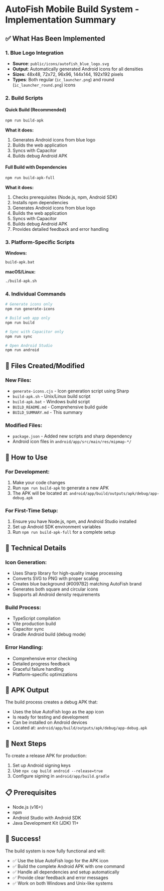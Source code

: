 # AutoFish Mobile Build System - Implementation Summary

## ✅ What Has Been Implemented

### 1. Blue Logo Integration
- **Source**: `public/icons/autofish_blue_logo.svg`
- **Output**: Automatically generated Android icons for all densities
- **Sizes**: 48x48, 72x72, 96x96, 144x144, 192x192 pixels
- **Types**: Both regular (`ic_launcher.png`) and round (`ic_launcher_round.png`) icons

### 2. Build Scripts

#### Quick Build (Recommended)
```bash
npm run build-apk
```
**What it does:**
1. Generates Android icons from blue logo
2. Builds the web application
3. Syncs with Capacitor
4. Builds debug Android APK

#### Full Build with Dependencies
```bash
npm run build-apk-full
```
**What it does:**
1. Checks prerequisites (Node.js, npm, Android SDK)
2. Installs npm dependencies
3. Generates Android icons from blue logo
4. Builds the web application
5. Syncs with Capacitor
6. Builds debug Android APK
7. Provides detailed feedback and error handling

### 3. Platform-Specific Scripts

**Windows:**
```bash
build-apk.bat
```

**macOS/Linux:**
```bash
./build-apk.sh
```

### 4. Individual Commands

```bash
# Generate icons only
npm run generate-icons

# Build web app only
npm run build

# Sync with Capacitor only
npm run sync

# Open Android Studio
npm run android
```

## 📁 Files Created/Modified

### New Files:
- `generate-icons.cjs` - Icon generation script using Sharp
- `build-apk.sh` - Unix/Linux build script
- `build-apk.bat` - Windows build script
- `BUILD_README.md` - Comprehensive build guide
- `BUILD_SUMMARY.md` - This summary

### Modified Files:
- `package.json` - Added new scripts and sharp dependency
- Android icon files in `android/app/src/main/res/mipmap-*/`

## 🎯 How to Use

### For Development:
1. Make your code changes
2. Run `npm run build-apk` to generate a new APK
3. The APK will be located at: `android/app/build/outputs/apk/debug/app-debug.apk`

### For First-Time Setup:
1. Ensure you have Node.js, npm, and Android Studio installed
2. Set up Android SDK environment variables
3. Run `npm run build-apk-full` for a complete setup

## 🔧 Technical Details

### Icon Generation:
- Uses Sharp library for high-quality image processing
- Converts SVG to PNG with proper scaling
- Creates blue background (#0097B2) matching AutoFish brand
- Generates both square and circular icons
- Supports all Android density requirements

### Build Process:
- TypeScript compilation
- Vite production build
- Capacitor sync
- Gradle Android build (debug mode)

### Error Handling:
- Comprehensive error checking
- Detailed progress feedback
- Graceful failure handling
- Platform-specific optimizations

## 📱 APK Output

The build process creates a debug APK that:
- Uses the blue AutoFish logo as the app icon
- Is ready for testing and development
- Can be installed on Android devices
- Located at: `android/app/build/outputs/apk/debug/app-debug.apk`

## 🚀 Next Steps

To create a release APK for production:
1. Set up Android signing keys
2. Use `npx cap build android --release=true`
3. Configure signing in `android/app/build.gradle`

## 📋 Prerequisites

- Node.js (v16+)
- npm
- Android Studio with Android SDK
- Java Development Kit (JDK) 11+

## 🎉 Success!

The build system is now fully functional and will:
- ✅ Use the blue AutoFish logo for the APK icon
- ✅ Build the complete Android APK with one command
- ✅ Handle all dependencies and setup automatically
- ✅ Provide clear feedback and error messages
- ✅ Work on both Windows and Unix-like systems 